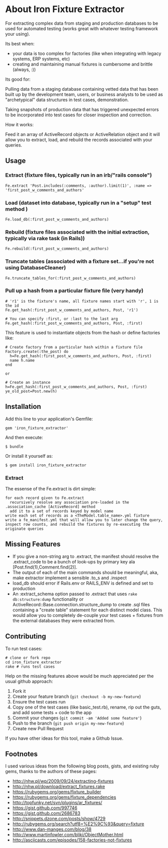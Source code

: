 # About Iron Fixture Extractor

For extracting complex data from staging and production databases to be used for automated testing (works great with whatever testing framework your using).

Its best when:
* your data is too complex for factories (like when integrating with legacy systems, ERP systems, etc)
* creating and maintaining manual fixtures is cumbersome and brittle (always, :))

Its good for:

  Pulling data from a staging database containing vetted data that has
  been built up by the development team, users, or business analysts to be used
  as "archetypical" data structures in test cases, demonstration.

  Taking snapshots of production data that has triggered unexpected errors to be incorporated into test cases for closer inspection and correction.

How it works:

  Feed it an array of ActiveRecord objects or ActiveRelation object and it will allow you to extract, load, and rebuild the records associated with your queries.

## Usage
### Extract (fixture files, typically run in an irb/"rails console")

    Fe.extract 'Post.includes(:comments, :author).limit(1)', :name =>  'first_post_w_comments_and_authors'

### Load (dataset into database, typically run in a "setup" test method )

    Fe.load_db(:first_post_w_comments_and_authors)

### Rebuild (fixture files associated with the initial extraction, typically via rake task (in Rails))

    Fe.rebuild(:first_post_w_comments_and_authors)

### Truncate tables (associated with a fixture set...if you're not using DatabaseCleaner)

    Fe.truncate_tables_for(:first_post_w_comments_and_authors)

### Pull up a hash from a particular fixture file (very handy)

    # 'r1' is the fixture's name, all fixture names start with 'r', 1 is the id
    Fe.get_hash(:first_post_w_comments_and_authors, Post, 'r1')

    # You can specify :first, or :last to the last arg
    Fe.get_hash(:first_post_w_comments_and_authors, Post, :first)

This feature is used to instantiate objects from the hash or define factories like:

    # Create factory from a particular hash within a fixture file
    Factory.create(:the_post) do
      h=Fe.get_hash(:first_post_w_comments_and_authors, Post, :first)
      name h.name
    end

    or

    # Create an instance
    h=Fe.get_hash(:first_post_w_comments_and_authors, Post, :first)
    ye_old_post=Post.new(h)

### 
## Installation
Add this line to your application's Gemfile:

    gem 'iron_fixture_extractor'

And then execute:

    $ bundle

Or install it yourself as:

    $ gem install iron_fixture_extractor

### Extract
The essense of the Fe.extract is dirt simple:

    for each record given to Fe.extract
      recursively resolve any association pre-loaded in the .association_cache [ActiveRecord] method
      add it to a set of records keyed by model name
    write each set of records as a <TheModel.table_name>.yml fixture
    write a fe_manifest.yml that will allow you to later change the query, inspect row counts, and rebuild the fixtures by re-executing the originate queries


## Missing Features
* If you give a non-string arg to .extract, the manifest should resolve
  the .extract_code to be a bunch of look-ups by primary key ala [Post.find(1),Comment.find(2)].
* The output of each of the main commands should be meaningful, aka,
  make extractor implement a sensible .to_s and .inspect 
* load_db should error if Rails.env or RAILS_ENV is defined and set to
  production
* An :extract_schema option passed to .extract that uses `rake db:structure:dump` functionality 
  or ActiveRecord::Base.connection.structure_dump to create .sql files containing a "create table" statement
  for each distinct model class.  This would allow you to completely de-couple your test cases + fixtures
  from the external databases they were extracted from.

## Contributing
To run test cases:

    # clone or fork repo
    cd iron_fixture_extractor
    rake # runs test cases

Help on the missing features above would be much appreciated per the
usual github approach:

1. Fork it
2. Create your feature branch (`git checkout -b my-new-feature`)
3. Ensure the test cases run
4. Copy one of the test cases (like basic_test.rb), rename, rip out the guts, and add some tests + code to the app
5. Commit your changes (`git commit -am 'Added some feature'`)
6. Push to the branch (`git push origin my-new-feature`)
7. Create new Pull Request

If you have other ideas for this tool, make a Github Issue.

## Footnotes
I used various ideas from the following blog posts, gists, and existing
ruby gems, thanks to the authors of these pages:

* http://nhw.pl/wp/2009/09/24/extracting-fixtures
* http://nhw.pl/download/extract_fixtures.rake
* https://rubygems.org/gems/fixture_builder
* https://rubygems.org/gems/fixture_dependencies
* http://topfunky.net/svn/plugins/ar_fixtures/
* https://gist.github.com/997746
* https://gist.github.com/2686783
* http://snippets.dzone.com/posts/show/4729
* http://rubygems.org/search?utf8=%E2%9C%93&query=fixture
* http://www.dan-manges.com/blog/38
* http://www.martinfowler.com/bliki/ObjectMother.html
* http://asciicasts.com/episodes/158-factories-not-fixtures
